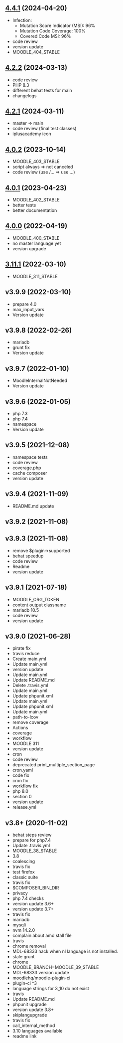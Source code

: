 ## [4.4.1](https://github.com/ewallah/moodle-availability_language/compare/v4.2.2...v4.4.1) (2024-04-20)

* Infection:
  - Mutation Score Indicator (MSI): 96%
  - Mutation Code Coverage: 100%
  - Covered Code MSI: 96%
* code review
* version update
* MOODLE_404_STABLE

## [4.2.2](https://github.com/ewallah/moodle-availability_language/compare/v4.2.1...v4.2.2) (2024-03-13)

* code review
* PHP 8.3
* different behat tests for main
* changelogs

## [4.2.1](https://github.com/ewallah/moodle-availability_language/compare/v4.0.2...v4.2.1) (2024-03-11)

* master => main
* code review (final test classes)
* iplusacademy icon

## [4.0.2](https://github.com/ewallah/moodle-availability_language/compare/v4.0.1...v4.0.2) (2023-10-14)

* MOODLE_403_STABLE
* script always => not canceled
* code review (use /... => use ...)

## [4.0.1](https://github.com/ewallah/moodle-availability_language/compare/v4.0.0...v4.0.1) (2023-04-23)

* MOODLE_402_STABLE
* better tests
* better documentation

## [4.0.0](https://github.com/ewallah/moodle-availability_language/compare/v3.11.1...v4.0.0) (2022-04-19)

* MOODLE_400_STABLE 
* no master language yet 
* version upgrade 

## [3.11.1](https://github.com/ewallah/moodle-availability_language/compare/v3.9.9...v3.11.1) (2022-03-10)

* MOODLE_311_STABLE 

## v3.9.9 (2022-03-10)

* prepare 4.0 
* max_input_vars 
* Version update 

## v3.9.8 (2022-02-26)

* mariadb 
* grunt fix 
* Version update 

## v3.9.7 (2022-01-10)

* MoodleInternalNotNeeded 
* Version update 

## v3.9.6 (2022-01-05)

* php 7.3 
* php 7.4 
* namespace 
* Version update 

## v3.9.5 (2021-12-08)

* namespace tests 
* code review 
* coverage.php 
* cache composer 
* version update 

## v3.9.4 (2021-11-09)

* README.md update 

## v3.9.2 (2021-11-08)

## v3.9.3 (2021-11-08)

* remove $plugin->supported 
* behat speedup 
* code review 
* Readme 
* version update 

## v3.9.1 (2021-07-18)

* MOODLE_ORG_TOKEN 
* content output classname 
* mariadb 10.5 
* code review 
* version update 

## v3.9.0 (2021-06-28)

* pirate fix 
* travis reduce 
* Create main.yml 
* Update main.yml 
* version update 
* Update main.yml 
* Update README.md 
* Delete .travis.yml 
* Update main.yml 
* Update phpunit.xml 
* Update main.yml 
* Update phpunit.xml 
* Update main.yml 
* path-to-lcov 
* remove coverage 
* Actions 
* coverage 
* workflow 
* MOODLE 311 
* version update 
* cron 
* code review 
* deprecated print_multiple_section_page 
* cron.yaml 
* code fix 
* cron fix 
* workflow fix 
* php 8.0 
* section 0 
* version update 
* release.yml 

## v3.8+ (2020-11-02)

* behat steps review 
* prepare for php7.4 
* Update .travis.yml 
* MOODLE_38_STABLE 
* 3.8 
* coalescing 
* travis fix 
* test firefox 
* classic suite 
* travis fix 
* $COMPOSER_BIN_DIR 
* privacy 
* php 7.4 checks 
* version update 3.6+ 
* version update 3.7+ 
* travis fix 
* mariadb 
* mysqli 
* nvm 14.2.0 
* complain about amd stall file 
* travis 
* chrome removal 
* MDL-68333 hack when nl language is not installed. 
* stale grunt 
* chrome 
* MOODLE_BRANCH=MOODLE_39_STABLE 
* MDL-68333 version update 
* moodlehq/moodle-plugin-ci 
* plugin-ci ^3 
* language strings for 3_10 do not exist 
* travis 
* Update README.md 
* phpunit upgrade 
* version update 3.8+ 
* skiplangupgrade 
* travis fix 
* call_internal_method 
* 3.10 languages available 
* readme link 

